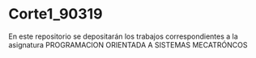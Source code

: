 # Corte1_90319
En este repositorio se depositarán los trabajos correspondientes a la asignatura PROGRAMACION ORIENTADA A SISTEMAS MECATRÓNCOS
